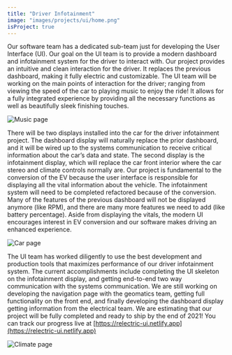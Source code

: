 ```yaml
---
title: "Driver Infotainment"
image: "images/projects/ui/home.png"
isProject: true
---
```


Our software team has a dedicated sub-team just for developing the User Interface (UI). Our goal on the UI team is to provide a modern dashboard and infotainment system for the driver to interact with. Our project provides an intuitive and clean interaction for the driver. It replaces the previous dashboard, making it fully electric and customizable. The UI team will be working on the main points of interaction for the driver; ranging from viewing the speed of the car to playing music to enjoy the ride! It allows for a fully integrated experience by providing all the necessary functions as well as beautifully sleek finishing touches.

![Music page](/images/projects/ui/music.png)

There will be two displays installed into the car for the driver infotainment project. The dashboard display will naturally replace the prior dashboard, and it will be wired up to the systems communication to receive critical information about the car’s data and state. The second display is the infotainment display, which will replace the car front interior where the car stereo and climate controls normally are. Our project is fundamental to the conversion of the EV because the user interface is responsible for displaying all the vital information about the vehicle. The infotainment system will need to be completed refactored because of the conversion. Many of the features of the previous dashboard will not be displayed anymore (like RPM), and there are many more features we need to add (like battery percentage). Aside from displaying the vitals, the modern UI encourages interest in EV conversion and our software makes driving an enhanced experience.

![Car page](/images/projects/ui/car.png)

The UI team has worked diligently to use the best development and production tools that maximizes performance of our driver infotainment system. The current accomplishments include completing the UI skeleton on the infotainment display, and getting end-to-end two way communication with the systems communication. We are still working on developing the navigation page with the geomatics team, getting full functionality on the front end, and finally developing the dashboard display getting information from the electrical team. We are estimating that our project will be fully completed and ready to ship by the end of 2021! You can track our progress live at [https://relectric-ui.netlify.app](https://relectric-ui.netlify.app)

![Climate page](/images/projects/ui/climate.png)
